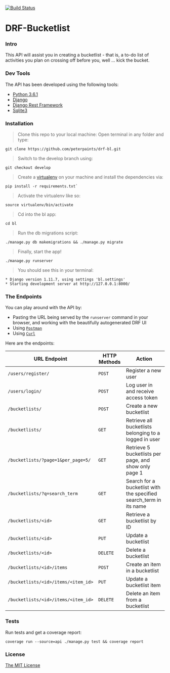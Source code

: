 [![Build Status](https://travis-ci.org/peterpaints/drf-bl.svg?branch=develop)](https://travis-ci.org/peterpaints/drf-bl)
<!-- [![Coverage Status](https://coveralls.io/repos/github/peterpaints/bl/badge.svg?branch=develop)](https://coveralls.io/github/peterpaints/bl?branch=develop) -->
# DRF-Bucketlist

### Intro

This API will assist you in creating a bucketlist - that is, a to-do list of activities you
plan on crossing off before you, well ... kick the bucket.

### Dev Tools

The API has been developed using the following tools:
* [Python 3.6.1](https://www.python.org/)
* [Django](https://www.djangoproject.com/)
* [Django Rest Framework](http://www.django-rest-framework.org/)
* [Sqlite3](https://www.sqlite.org/)

### Installation

> Clone this repo to your local machine: Open terminal in any folder and type:
```
git clone https://github.com/peterpaints/drf-bl.git
```

> Switch to the develop branch using:
```
git checkout develop
```

> Create a [virtualenv](http://docs.python-guide.org/en/latest/dev/virtualenvs/) on your machine and install the dependencies via:
```
pip install -r requirements.txt`
```

> Activate the virtualenv like so:
```
source virtualenv/bin/activate
```
> Cd into the bl app:
```
cd bl
```

> Run the db migrations script:
```
./manage.py db makemigrations && ./manage.py migrate
```

> Finally, start the app!
```
./manage.py runserver
```

> You should see this in your terminal:
```
* Django version 1.11.7, using settings 'bl.settings'
* Starting development server at http://127.0.0.1:8000/
```

### The Endpoints

You can play around with the API by:
* Pasting the URL being served by the `runserver` command in your browser, and working with the beautifully autogenerated DRF UI
* Using [`Postman`](https://www.getpostman.com/)
* Using [`Curl`](https://curl.haxx.se/)

Here are the endpoints:

| URL Endpoint | HTTP Methods | Action |
| -------- | ------------- | --------- |
| `/users/register/` | `POST`  | Register a new user|
|  `/users/login/` | `POST` | Log user in and receive access token|
| `/bucketlists/` | `POST` | Create a new bucketlist |
| `/bucketlists/` | `GET` | Retrieve all bucketlists belonging to a logged in user |
| `/bucketlists/?page=1&per_page=5/` | `GET` | Retrieve 5 bucketlists per page, and show only page 1 |
| `/bucketlists/?q=search_term` | `GET` | Search for a bucketlist with the specified search_term in its name|
| `/bucketlists/<id>` | `GET` |  Retrieve a bucketlist by ID|
| `/bucketlists/<id>` | `PUT` | Update a bucketlist |
| `/bucketlists/<id>` | `DELETE` | Delete a bucketlist |
| `/bucketlists/<id>/items` | `POST` |  Create an item in a bucketlist |
| `/bucketlists/<id>/items/<item_id>` | `PUT`| Update a bucketlist item |
| `/bucketlists/<id>/items/<item_id>` | `DELETE`| Delete an item from a bucketlist |

### Tests

Run tests and get a coverage report:
```
coverage run --source=api ./manage.py test && coverage report
```

### License

[The MIT License](https://github.com/peterpaints/drf-bl/blob/develop/LICENSE.md)
